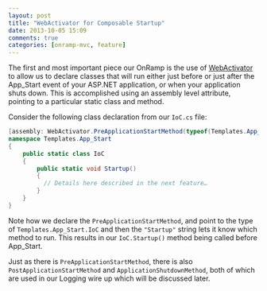 ```yaml
---
layout: post
title: "WebActivator for Composable Startup"
date: 2013-10-05 15:09
comments: true
categories: [onramp-mvc, feature]
---
```


The first and most important piece our OnRamp is the use of [WebActivator] to allow us to declare classes that will run either just before or just after the App_Start event of your ASP.NET application, or when your application shuts down.  This is accomplished using an assembly level attribute, pointing to a particular static class and method.

Consider the following class declaration from our `IoC.cs` file:

``` csharp
[assembly: WebActivator.PreApplicationStartMethod(typeof(Templates.App_Start.IoC), "Startup")]
namespace Templates.App_Start
{
    public static class IoC
    {
        public static void Startup()
        {
          // Details here described in the next feature…
        }
    }
}
```

Note how we declare the `PreApplicationStartMethod`, and point to the type of `Templates.App_Start.IoC` and then the `"Startup"` string lets it know which method to run.  This results in our `IoC.Startup()` method being called before App_Start.

Just as there is `PreApplicationStartMethod`, there is also `PostApplicationStartMethod` and `ApplicationShutdownMethod`, both of which are used in our Logging wire up which will be discussed later.


[WebActivator]:		http://www.nuget.org/packages/WebActivatorEx/
